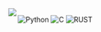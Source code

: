 <a href="https://github.com/anuraghazra/github-readme-stats">
  <img align="left" src="https://github-readme-stats.vercel.app/api?username=reversesacle&custom_title=ReverseSacle'%20GitHub%20Stats&bg_color=30,e96443,904e95&title_color=fff&text_color=fff" />
</a>


![Python](https://img.shields.io/badge/-Python-192133?style=flat-square&logo=python&logoColor=white)
![C](https://img.shields.io/badge/-C-192133?style=flat-square&logo=c&logoColor=white)
![RUST](https://img.shields.io/badge/-rust-192133?style=flat-square&logo=rust&logoColor=white)
